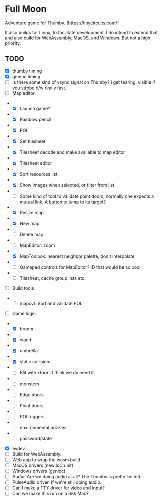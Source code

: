 # Full Moon

Adventure game for Thumby. [https://tinycircuits.com/]

It also builds for Linux, to facilitate development.
I do intend to extend that, and also build for WebAssembly, MacOS, and Windows.
But not a high priority.

## TODO

- [x] thumby timing
- [x] genioc timing
- [ ] Is there some kind of vsync signal on Thumby? I get tearing, visible if you strobe b/w really fast.
- [ ] Map editor.
- - [x] Launch game?
- - [x] Rainbow pencil
- - [x] POI
- - [x] Set tilesheet
- - [x] Tilesheet decode and make available to map editor
- - [x] Tilesheet editor
- - [x] Sort resources list.
- - [x] Show images when selected, or filter from list.
- - [ ] Some kind of tool to validate point doors, normally one expects a mutual link. A button to jump to its target?
- - [x] Resize map
- - [x] New map
- - [ ] Delete map
- - [ ] MapEditor: zoom
- - [x] MapToolbox: nearest neighbor palette, don't interpolate
- - [ ] Gamepad controls for MapEditor? :D that would be so cool
- - [ ] Tilesheet, cache group lists etc
- [ ] Build tools
- - [ ] mapcvt: Sort and validate POI.
- [ ] Game logic.
- - [x] broom
- - [x] wand
- - [x] umbrella
- - [x] static collisions
- - [ ] Blit with xform. I think we do need it.
- - [ ] monsters
- - [ ] Edge doors
- - [ ] Point doors
- - [ ] POI triggers
- - [ ] environmental puzzles
- - [ ] password/state
- [x] evdev
- [ ] Build for WebAssembly.
- [ ] Web app to wrap the wasm build.
- [ ] MacOS drivers (new IoC unit)
- [ ] Windows drivers (genioc)
- [ ] Audio: Are we doing audio at all? The Thumby is pretty limited.
- [ ] PulseAudio driver. If we're still doing audio.
- [ ] Can I make a TTY driver for video and input?
- [ ] Can we make this run on a 68k Mac?
